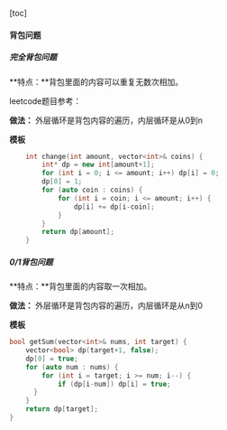 [toc]



#### 背包问题

##### 完全背包问题

**特点：**背包里面的内容可以重复无数次相加。

leetcode题目参考：

**做法：** 外层循环是背包内容的遍历，内层循环是从0到n

**模板**

```c++
    int change(int amount, vector<int>& coins) {
        int* dp = new int[amount+1];
        for (int i = 0; i <= amount; i++) dp[i] = 0;
        dp[0] = 1;
        for (auto coin : coins) {
            for (int i = coin; i <= amount; i++) {
                dp[i] += dp[i-coin];
            }
        }
        return dp[amount];
    }
```



##### 0/1背包问题

**特点：**背包里面的内容取一次相加。

**做法：** 外层循环是背包内容的遍历，内层循环是从n到0

**模板**

```c++
bool getSum(vector<int>& nums, int target) {
    vector<bool> dp(target+1, false);
    dp[0] = true;
    for (auto num : nums) {
    	for (int i = target; i >= num; i--) {
	        if (dp[i-num]) dp[i] = true; 
      }
    }
    return dp[target];
}
```


